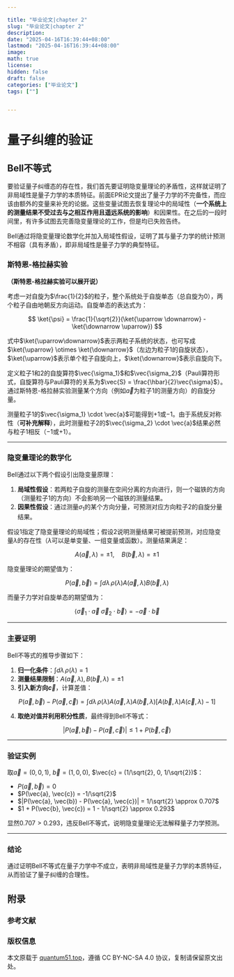 ```yaml
---

title: "毕业论文|chapter 2"
slug: "毕业论文|chapter 2"
description: 
date: "2025-04-16T16:39:44+08:00"
lastmod: "2025-04-16T16:39:44+08:00"
image: 
math: true
license: 
hidden: false
draft: false 
categories: ["毕业论文"]
tags: [""]


---
```

# 量子纠缠的验证

## Bell不等式

要验证量子纠缠态的存在性，我们首先要证明隐变量理论的矛盾性，这样就证明了非局域性是量子力学的本质特征。前面EPR论文提出了量子力学的不完备性，而应该由额外的变量来补充的论据。这些变量试图去恢复理论中的局域性（**一个系统上的测量结果不受过去与之相互作用且遥远系统的影响**）和因果性。在之后的一段时间里，有许多试图去完善隐变量理论的工作，但是均已失败告终。

Bell通过将隐变量理论数学化并加入局域性假设，证明了其与量子力学的统计预测不相容（具有矛盾），即非局域性是量子力学的典型特征。

### 斯特恩-格拉赫实验

**（斯特恩-格拉赫实验可以展开说）**

考虑一对自旋为$\frac{1}{2}$的粒子，整个系统处于自旋单态（总自旋为0），两个粒子自由地朝反方向运动。自旋单态的表达式为：

$$
\ket{\psi} = \frac{1}{\sqrt{2}}(\ket{\uparrow \downarrow} - \ket{\downarrow \uparrow})
$$

式中$\ket{\uparrow\downarrow}$表示两粒子系统的状态，也可写成$\ket{\uparrow} \otimes \ket{\downarrow}$（左边为粒子1的自旋状态），$\ket{\uparrow}$表示单个粒子自旋向上，$\ket{\downarrow}$表示自旋向下。

定义粒子1和2的自旋算符$\vec{\sigma_1}$和$\vec{\sigma_2}$（Pauli算符形式，自旋算符与Pauli算符的关系为$\vec{S} = \frac{\hbar}{2}\vec{\sigma}$）。通过斯特恩-格拉赫实验测量某个方向（例如$\vec{a}$为粒子1的测量方向）的自旋分量。

测量粒子1的$\vec{\sigma_1} \cdot \vec{a}$可能得到$+1$或$-1$。由于系统反对称性（**可补充解释**），此时测量粒子2的$\vec{\sigma_2} \cdot \vec{a}$结果必然与粒子1相反（$-1$或$+1$）。

---

### 隐变量理论的数学化

Bell通过以下两个假设引出隐变量原理：

1. **局域性假设**：若两粒子自旋的测量在空间分离的方向进行，则一个磁铁的方向（测量粒子1的方向）不会影响另一个磁铁的测量结果。
2. **因果性假设**：通过测量$\sigma_1$的某个方向分量，可预测对应方向粒子2的自旋分量结果。

假设1指定了隐变量理论的局域性；假设2说明测量结果可被提前预测，对应隐变量$\lambda$的存在性（$\lambda$可以是单变量、一组变量或函数）。测量结果满足：

$$
A(\vec{a}, \lambda) = \pm 1, \quad B(\vec{b}, \lambda) = \pm 1
$$

隐变量理论的期望值为：

$$
P(\vec{a}, \vec{b}) = \int d\lambda \, \rho(\lambda) A(\vec{a}, \lambda) B(\vec{b}, \lambda)
$$

而量子力学对自旋单态的期望值为：

$$
\langle \vec{\sigma}_1 \cdot \vec{a} \; \vec{\sigma}_2 \cdot \vec{b} \rangle = -\vec{a} \cdot \vec{b}
$$

---

### 主要证明

Bell不等式的推导步骤如下：

1. **归一化条件**：$\int d\lambda \, \rho(\lambda) = 1$
2. **测量结果限制**：$A(\vec{a}, \lambda), B(\vec{b}, \lambda) = \pm 1$
3. **引入新方向$\vec{c}$**，计算差值：

$$
P(\vec{a}, \vec{b}) - P(\vec{a}, \vec{c}) = \int d\lambda \, \rho(\lambda) A(\vec{a}, \lambda) A(\vec{b}, \lambda) \left[ A(\vec{b}, \lambda) A(\vec{c}, \lambda) - 1 \right]
$$

4. **取绝对值并利用积分性质**，最终得到Bell不等式：

$$
|P(\vec{a}, \vec{b}) - P(\vec{a}, \vec{c})| \leq 1 + P(\vec{b}, \vec{c})
$$

---

### 验证实例

取$\vec{a} = (0,0,1)$, $\vec{b} = (1,0,0)$, $\vec{c} = (1/\sqrt{2}, 0, 1/\sqrt{2})$：

- $P(\vec{a}, \vec{b}) = 0$
- $P(\vec{a}, \vec{c}) = -1/\sqrt{2}$
- $|P(\vec{a}, \vec{b}) - P(\vec{a}, \vec{c})| = 1/\sqrt{2} \approx 0.707$
- $1 + P(\vec{b}, \vec{c}) = 1 - 1/\sqrt{2} \approx 0.293$

显然$0.707 > 0.293$，违反Bell不等式，说明隐变量理论无法解释量子力学预测。

---

### 结论

通过证明Bell不等式在量子力学中不成立，表明非局域性是量子力学的本质特征，从而验证了量子纠缠的合理性。

## 附录

### 参考文献

### 版权信息

本文原载于 [quantum51.top](https://quantum51.top)，遵循 CC BY-NC-SA 4.0 协议，复制请保留原文出处。
